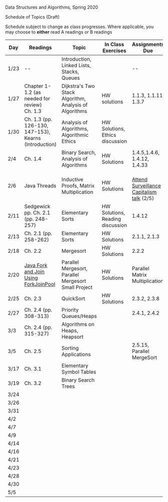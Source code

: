 Data Structures and Algorithms, Spring 2020

Schedule of Topics (Draft)

 

Schedule subject to change as class progresses.  Where applicable, you may choose to **either** read A readings or B readings

| Day  | Readings                                                     | Topic                                                  | In Class Exercises                    | Assignments Due                                              |
| ---- | ------------------------------------------------------------ | ------------------------------------------------------ | ------------------------------------- | ------------------------------------------------------------ |
| 1/23 | --                                                           | Introduction, Linked Lists, Stacks, Queues             |                                       | --                                                           |
| 1/27 | Chapter 1-1.2 (as needed for review)<br />Ch. 1.3            | Dijkstra's Two Stack Algorithm, Analysis of Algorithms | HW solutions                          | 1.1.3, 1.1.11, 1.3.7                                         |
| 1/30 | Ch. 1.3 (pp. 126-130,  147-153),<br />Kearns (Introduction)  | Analysis of Algorithms,<br />Algorithmic Ethics        | HW Solutions,<br />Ethics discussion  |                                                              |
| 2/4  | Ch. 1.4                                                      | Binary Search, Analysis of Algorithms                  | HW Solutions                          | 1.4.5,1.4.6, 1.4.12, 1.4.33                                  |
| 2/6  | Java Threads                                                 | Inductive Proofs, Matrix Multiplication                | HW Solutions                          | <br />[Attend Surveillance Capitalism talk](https://www.ursinus.edu/calendar/event_id/17789/view/event) (2/5) |
| 2/11 | Sedgewick pp. Ch. 2.1 (pp. 248-257)                          | Elementary Sorts                                       | HW Solutions,<br />Reading discussion | 1.4.12                                                       |
| 2/13 | Ch. 2.1 (pp. 258-262)                                        | Elementary Sorts                                       | HW Solutions                          | 2.1.1, 2.1.3                                                 |
| 2/18 | Ch. 2.2                                                      | Mergesort                                              | HW Solutions                          | 2.2.2                                                        |
| 2/20 | [Java Fork and Join Using ForkJoinPool](http://tutorials.jenkov.com/java-util-concurrent/java-fork-and-join-forkjoinpool.html) | Parallel Mergesort, Parallel Mergesort Small Project   | HW Solutions                          | Parallel Matrix Multiplication                               |
| 2/25 | Ch. 2.3                                                      | QuickSort                                              | HW Solutions                          | 2.3.2, 2.3.8                                                 |
| 2/27 | Ch. 2.4 (pp. 308-313)                                        | Priority Queues/Heaps                                  |                                       | 2.4.1, 2.4.2                                                 |
| 3/3  | Ch. 2.4 (pp. 315-327)                                        | Algorithms on Heaps, Heapsort                          |                                       |                                                              |
| 3/5  | Ch. 2.5                                                      | Sorting Applications                                   |                                       | 2.5.15, Parallel MergeSort                                   |
| 3/17 | Ch. 3.1                                                      | Elementary Symbol Tables                               |                                       |                                                              |
| 3/19 | Ch. 3.2                                                      | Binary Search Trees                                    |                                       |                                                              |
| 3/24 |                                                              |                                                        |                                       |                                                              |
| 3/26 |                                                              |                                                        |                                       |                                                              |
| 3/31 |                                                              |                                                        |                                       |                                                              |
| 4/2  |                                                              |                                                        |                                       |                                                              |
| 4/7  |                                                              |                                                        |                                       |                                                              |
| 4/9  |                                                              |                                                        |                                       |                                                              |
| 4/14 |                                                              |                                                        |                                       |                                                              |
| 4/16 |                                                              |                                                        |                                       |                                                              |
| 4/21 |                                                              |                                                        |                                       |                                                              |
| 4/23 |                                                              |                                                        |                                       |                                                              |
| 4/28 |                                                              |                                                        |                                       |                                                              |
| 4/30 |                                                              |                                                        |                                       |                                                              |
| 5/5  |                                                              |                                                        |                                       |                                                              |

 